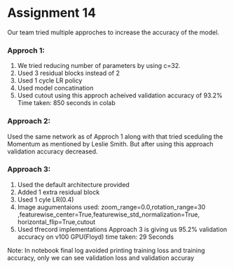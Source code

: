 # Assignment 14

Our team tried multiple approches to increase the accuracy of the model.

### Approch 1:
1) We tried reducing number of parameters by using c=32.
2) Used 3 residual blocks instead of 2
3) Used 1 cycle LR policy
4) Used model concatination 
5) Used cutout 
using this approch acheived validation accuracy of 93.2% 
Time taken: 850 seconds in colab

### Approach 2:
Used the same network as of Approch 1 along with that tried sceduling the Momentum as mentioned by Leslie Smith.
But after using this approach validation accuracy decreased.

### Approach 3:
1) Used the default architecture provided
2) Added 1 extra residual block
3) Used 1 cyle LR(0.4) 
4) Image augumentaions used: zoom_range=0.0,rotation_range=30 ,featurewise_center=True,featurewise_std_normalization=True,                             horizontal_flip=True,cutout
5) Used tfrecord implementations
Approach 3 is giving us 95.2% validation accuracy on v100 GPU(Floyd)
time taken: 29 Seconds

Note: In notebook final log avoided printing training loss and training accuracy, only we can see validation loss and validation accuray

